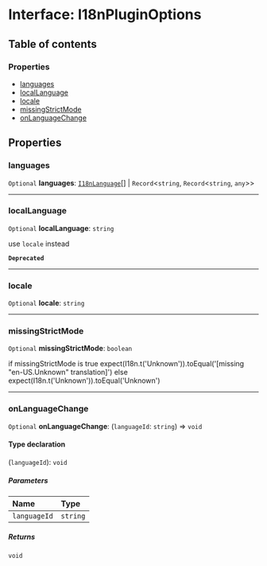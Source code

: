 # Interface: I18nPluginOptions

## Table of contents

### Properties

* [languages](/auto-docs/fixed-layout-editor/interfaces/I18nPluginOptions.md#languages)
* [localLanguage](/auto-docs/fixed-layout-editor/interfaces/I18nPluginOptions.md#locallanguage)
* [locale](/auto-docs/fixed-layout-editor/interfaces/I18nPluginOptions.md#locale)
* [missingStrictMode](/auto-docs/fixed-layout-editor/interfaces/I18nPluginOptions.md#missingstrictmode)
* [onLanguageChange](/auto-docs/fixed-layout-editor/interfaces/I18nPluginOptions.md#onlanguagechange)

## Properties

### languages

`Optional` **languages**: [`I18nLanguage`](/auto-docs/fixed-layout-editor/interfaces/I18nLanguage.md)\[] | `Record`<`string`, `Record`<`string`, `any`>>

***

### localLanguage

`Optional` **localLanguage**: `string`

use `locale` instead

**`Deprecated`**

***

### locale

`Optional` **locale**: `string`

***

### missingStrictMode

`Optional` **missingStrictMode**: `boolean`

if missingStrictMode is true
expect(I18n.t('Unknown')).toEqual('\[missing "en-US.Unknown" translation]')
else
expect(I18n.t('Unknown')).toEqual('Unknown')

***

### onLanguageChange

`Optional` **onLanguageChange**: (`languageId`: `string`) => `void`

#### Type declaration

(`languageId`): `void`

##### Parameters

| Name | Type |
| :------ | :------ |
| `languageId` | `string` |

##### Returns

`void`
